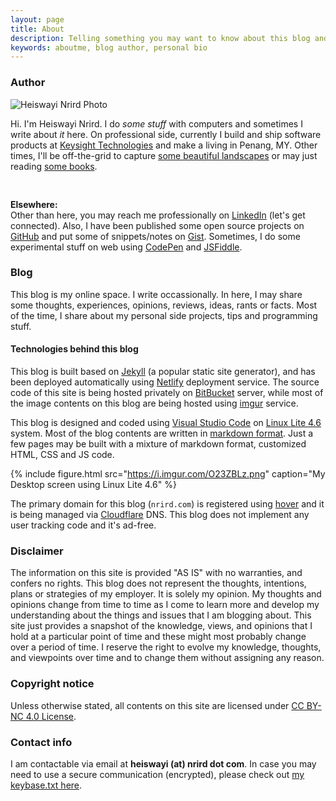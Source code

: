 ```yaml
---
layout: page
title: About
description: Telling something you may want to know about this blog and the author behind it.
keywords: aboutme, blog author, personal bio
---
```


### Author

<div class="author-info">
	<div class="with-avatar">
		<div class="photo">
			<img src="https://avatars0.githubusercontent.com/u/13794983?v=4" alt="Heiswayi Nrird Photo">
		</div>
		<p class="intro-text">Hi. I'm Heiswayi Nrird. I do <em>some stuff</em> with computers and sometimes I write about <em>it</em> here. On professional side, currently I build and ship software products at <a href="https://www.keysight.com">Keysight Technologies</a> and make a living in Penang, MY. Other times, I'll be off-the-grid to capture <a href="{{ "/photography" | prepend: site.baseurl | prepend: site.url }}">some beautiful landscapes</a> or may just reading <a href="{{ "/books-i-read" | prepend: site.baseurl | prepend: site.url }}">some books</a>.</p>
	</div>
</div>

<div style="clear:both;padding-top:1rem"><p><strong>Elsewhere:</strong><br>Other than here, you may reach me professionally on <a href="https://my.linkedin.com/in/nrird">LinkedIn</a> (let's get connected). Also, I have been published some open source projects on <a href="https://github.com/heiswayi">GitHub</a> and put some of snippets/notes on <a href="https://gist.github.com/heiswayi">Gist</a>. Sometimes, I do some experimental stuff on web using <a href="http://codepen.io/heiswayi/">CodePen</a> and <a href="http://jsfiddle.net/user/heiswayi/">JSFiddle</a>.</p></div>

### Blog

This blog is my online space. I write occassionally. In here, I may share some thoughts, experiences, opinions, reviews, ideas, rants or facts. Most of the time, I share about my personal side projects, tips and programming stuff.

#### Technologies behind this blog

This blog is built based on [Jekyll](http://jekyllrb.com) (a popular static site generator), and has been deployed automatically using [Netlify](https://www.netlify.com/) deployment service. The source code of this site is being hosted privately on [BitBucket](https://bitbucket.org/heiswayi/) server, while most of the image contents on this blog are being hosted using [imgur](https://imgur.com/) service.

This blog is designed and coded using [Visual Studio Code](https://code.visualstudio.com/) on [Linux Lite 4.6](https://www.linuxliteos.com/) system. Most of the blog contents are written in [markdown format](/markdown-cheatsheet). Just a few pages may be built with a mixture of markdown format, customized HTML, CSS and JS code.

{%
    include figure.html 
    src="https://i.imgur.com/O23ZBLz.png" 
    caption="My Desktop screen using Linux Lite 4.6"
%}

The primary domain for this blog (`nrird.com`) is registered using [hover](https://www.hover.com/) and it is being managed via [Cloudflare](https://www.cloudflare.com/) DNS. This blog does not implement any user tracking code and it's ad-free.

### Disclaimer

The information on this site is provided "AS IS" with no warranties, and confers no rights. This blog does not represent the thoughts, intentions, plans or strategies of my employer. It is solely my opinion. My thoughts and opinions change from time to time as I come to learn more and develop my understanding about the things and issues that I am blogging about. This site just provides a snapshot of the knowledge, views, and opinions that I hold at a particular point of time and these might most probably change over a period of time. I reserve the right to evolve my knowledge, thoughts, and viewpoints over time and to change them without assigning any reason.

### Copyright notice

Unless otherwise stated, all contents on this site are licensed under [CC BY-NC 4.0 License](https://creativecommons.org/licenses/by-nc/4.0/).

### Contact info

I am contactable via email at <strong>heiswayi <span style="display:none">-antispam-</span> (at) <span style="display:none">-antispam-</span>nrird dot com</strong>. In case you may need to use a secure communication (encrypted), please check out [my keybase.txt here](keybase.txt).